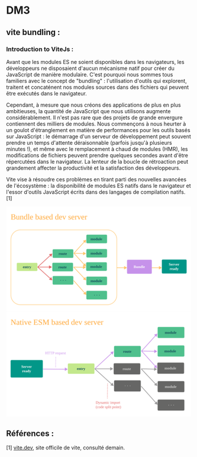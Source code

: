 # DM3 

## vite bundling :

### Introduction to ViteJs :  
Avant que les modules ES ne soient disponibles dans les navigateurs, les développeurs ne disposaient d'aucun mécanisme natif pour créer du JavaScript de manière modulaire. C'est pourquoi nous sommes tous familiers avec le concept de "bundling" : l'utilisation d'outils qui explorent, traitent et concaténent nos modules sources dans des fichiers qui peuvent être exécutés dans le navigateur.

Cependant, à mesure que nous créons des applications de plus en plus ambitieuses, la quantité de JavaScript que nous utilisons augmente considérablement. Il n'est pas rare que des projets de grande envergure contiennent des milliers de modules. Nous commençons à nous heurter à un goulot d'étranglement en matière de performances pour les outils basés sur JavaScript : le démarrage d'un serveur de développement peut souvent prendre un temps d'attente déraisonnable (parfois jusqu'à plusieurs minutes !), et même avec le remplacement à chaud de modules (HMR), les modifications de fichiers peuvent prendre quelques secondes avant d'être répercutées dans le navigateur. La lenteur de la boucle de rétroaction peut grandement affecter la productivité et la satisfaction des développeurs.

Vite vise à résoudre ces problèmes en tirant parti des nouvelles avancées de l'écosystème : la disponibilité de modules ES natifs dans le navigateur et l'essor d'outils JavaScript écrits dans des langages de compilation natifs. [1]


<img src="./image1.svg" width="500">

<img src="./image2.svg" width="500">


## Références :  
[1] [vite.dev](https://vitejs.dev/guide/why.html), site officile de vite, consulté demain.
